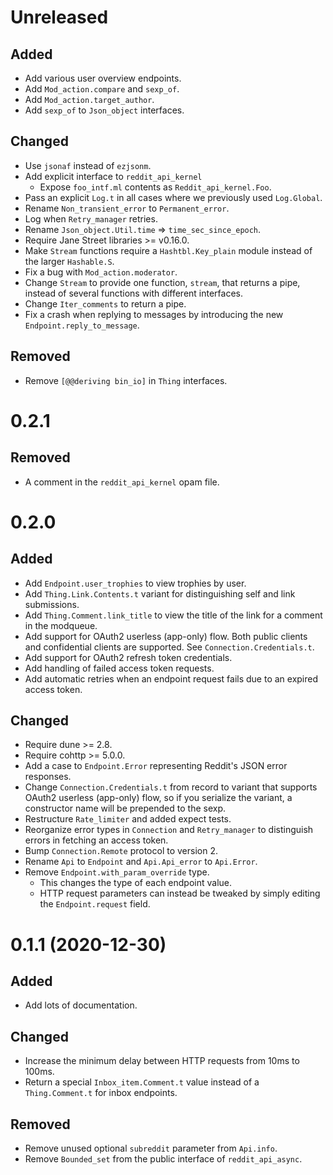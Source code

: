 # Unreleased

## Added 

- Add various user overview endpoints.
- Add `Mod_action.compare` and `sexp_of`.
- Add `Mod_action.target_author`.
- Add `sexp_of` to `Json_object` interfaces.

## Changed

- Use `jsonaf` instead of `ezjsonm`.
- Add explicit interface to `reddit_api_kernel`
  - Expose `foo_intf.ml` contents as `Reddit_api_kernel.Foo`.
- Pass an explicit `Log.t` in all cases where we previously used `Log.Global`.
- Rename `Non_transient_error` to `Permanent_error`.
- Log when `Retry_manager` retries.
- Rename `Json_object.Util.time` => `time_sec_since_epoch`.
- Require Jane Street libraries >= v0.16.0.
- Make `Stream` functions require a `Hashtbl.Key_plain` module instead of the
  larger `Hashable.S`.
- Fix a bug with `Mod_action.moderator`.
- Change `Stream` to provide one function, `stream`, that returns a pipe,
  instead of several functions with different interfaces.
- Change `Iter_comments` to return a pipe.
- Fix a crash when replying to messages by introducing the new
  `Endpoint.reply_to_message`.

## Removed

- Remove `[@@deriving bin_io]` in `Thing` interfaces.

# 0.2.1

## Removed

- A comment in the `reddit_api_kernel` opam file.

# 0.2.0

## Added

- Add `Endpoint.user_trophies` to view trophies by user.
- Add `Thing.Link.Contents.t` variant for distinguishing self and link
  submissions.
- Add `Thing.Comment.link_title` to view the title of the link for a comment in
  the modqueue.
- Add support for OAuth2 userless (app-only) flow. Both public clients and
  confidential clients are supported. See `Connection.Credentials.t`.
- Add support for OAuth2 refresh token credentials.
- Add handling of failed access token requests.
- Add automatic retries when an endpoint request fails due to an expired access
  token.

## Changed

- Require dune >= 2.8.
- Require cohttp >= 5.0.0.
- Add a case to `Endpoint.Error` representing Reddit's JSON error responses.
- Change `Connection.Credentials.t` from record to variant that supports
  OAuth2 userless (app-only) flow, so if you serialize the variant,
  a constructor name will be prepended to the sexp.
- Restructure `Rate_limiter` and added expect tests.
- Reorganize error types in `Connection` and `Retry_manager` to distinguish
  errors in fetching an access token.
- Bump `Connection.Remote` protocol to version 2.
- Rename `Api` to `Endpoint` and `Api.Api_error` to `Api.Error`.
- Remove `Endpoint.with_param_override` type.
  - This changes the type of each endpoint value.
  - HTTP request parameters can instead be tweaked by simply editing the
    `Endpoint.request` field.

# 0.1.1 (2020-12-30)

## Added

- Add lots of documentation.

## Changed

- Increase the minimum delay between HTTP requests from 10ms to 100ms.
- Return a special `Inbox_item.Comment.t` value instead of a `Thing.Comment.t`
  for inbox endpoints.

## Removed

- Remove unused optional `subreddit` parameter from `Api.info`.
- Remove `Bounded_set` from the public interface of `reddit_api_async`.
